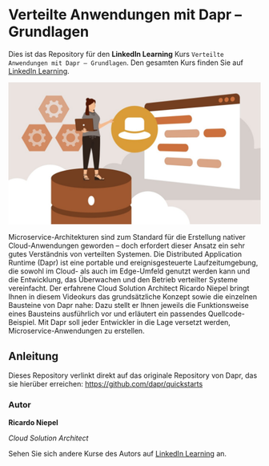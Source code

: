 # Verteilte Anwendungen mit Dapr – Grundlagen

Dies ist das Repository für den **LinkedIn Learning** Kurs `Verteilte Anwendungen mit Dapr – Grundlagen`. Den gesamten Kurs finden Sie auf [LinkedIn Learning][lil-course-url].

<img src="https://github.com/LinkedInLearning/dapr-distributed-Applications-2885229/blob/main/SN2885229.jpg?raw=true" />

Microservice-Architekturen sind zum Standard für die Erstellung nativer Cloud-Anwendungen geworden – doch erfordert dieser Ansatz ein sehr gutes Verständnis von verteilten Systemen. Die Distributed Application Runtime (Dapr) ist eine portable und ereignisgesteuerte Laufzeitumgebung, die sowohl im Cloud- als auch im Edge-Umfeld genutzt werden kann und die Entwicklung, das Überwachen und den Betrieb verteilter Systeme vereinfacht. Der erfahrene Cloud Solution Architect Ricardo Niepel bringt Ihnen in diesem Videokurs das grundsätzliche Konzept sowie die einzelnen Bausteine von Dapr nahe: Dazu stellt er Ihnen jeweils die Funktionsweise eines Bausteins ausführlich vor und erläutert ein passendes Quellcode-Beispiel. Mit Dapr soll jeder Entwickler in die Lage versetzt werden, Microservice-Anwendungen zu erstellen.

## Anleitung

Dieses Repository verlinkt direkt auf das originale Repository von Dapr, das sie hierüber erreichen: https://github.com/dapr/quickstarts

### Autor

**Ricardo Niepel**

_Cloud Solution Architect_

Sehen Sie sich andere Kurse des Autors auf [LinkedIn Learning](https://www.linkedin.com/learning/instructors/name_des_autors) an.

[0]: # (Replace these placeholder URLs with actual course URLs)
[lil-course-url]: https://www.linkedin.com/learning/verteilte-anwendungen-mit-dapr-grundlagen
[lil-thumbnail-url]: https://cdn.lynda.com/course/2875095/2875095-1615224395432-16x9.jpg
